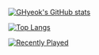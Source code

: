 [![GHyeok's GitHub stats](https://github-readme-stats.vercel.app/api?username=GwonHyeok&theme=github_dark)](https://github.com/anuraghazra/github-readme-stats)

[![Top Langs](https://github-readme-stats.vercel.app/api/top-langs/?username=GwonHyeok&layout=compact&theme=github_dark)](https://github.com/anuraghazra/github-readme-stats)

[![Recently Played](https://github-profile-apple-music.web.app/api/v1/users/QlZxArE7rQOAz6uaarxM/recent/played/tracks?template=template_3_1)](https://github-profile-apple-music.web.app/api/v1/users/XjTgNlUaUIm3HPPWCUlr/recent/played/tracks?template=template_3_1)
